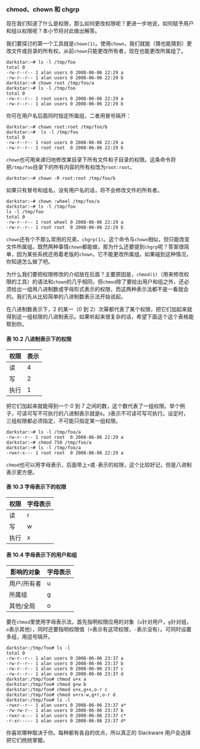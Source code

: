 ### chmod、chown 和 chgrp

现在我们知道了什么是权限，那么如何更改权限呢？更进一步地说，如何赋予用户和组以权限呢？本小节将对此做出解答。

我们要探讨的第一个工具就是`chown(1)`。使用`chown`，我们就能（猜也能猜到）更改文件或目录的所有权。从前`chown`只能更改所有者，现在也能更改所属组了。

```
darkstar:~# ls -l /tmp/foo
total 0
-rw-r--r-- 1 alan users 0 2008-06-06 22:29 a
-rw-r--r-- 1 alan users 0 2008-06-06 22:29 b
darkstar:~# chown root /tmp/foo/a
darkstar:~# ls -l /tmp/foo
total 0
-rw-r--r-- 1 root users 0 2008-06-06 22:29 a
-rw-r--r-- 1 alan users 0 2008-06-06 22:29 b
```

你可在用户名后面同时指定所属组，二者用冒号隔开：

```
darkstar:~# chown root:root /tmp/foo/b
darkstar:~#  ls -l /tmp/foo
total 0
-rw-r--r-- 1 root users 0 2008-06-06 22:29 a
-rw-r--r-- 1 root root  0 2008-06-06 22:29 b
```

`chown`也可用来递归地修改某目录下所有文件和子目录的权限。这条命令将把`/tmp/foo`目录下的所有内容的所有权改为`root:root`。

```
darkstar:~# chown -R root:root /tmp/foo/b
```

如果只有冒号和组名，没有用户名的话，将不会修改文件的所有者。

```
darkstar:~# chown :wheel /tmp/foo/a
darkstar:~# ls -l /tmp/foo
ls -l /tmp/foo
total 0
-rw-r--r-- 1 root wheel 0 2008-06-06 22:29 a
-rw-r--r-- 1 root root  0 2008-06-06 22:29 b
```

`chown`还有个不那么常用的兄弟，`chgrp(1)`。这个命令与`chown`相似，但只能改变文件所属组。既然两种事情`chown`都能做，那为什么还要提到`chgrp`呢？答案很简单，因为某些系统还用着老版的`chown`，它不能更改所属组。如果碰到这种情况，你知道怎么做了吧。

为什么我们要把权限修改的介绍放在后面？主要原因是，`chmod(1)`（用来修改权限的工具）的语法和`chown`的几乎相同，但`chmod`除了要给出用户和组之外，还必须给出一组用八进制数或字母形式表示的权限，而这两种表示法都不是一看就会的。我们先从比较简单的八进制数表示法开始说起。

在八进制数表示下，2 的某一（0 到 2）次幂都代表了某个权限，把它们加起来就得到这一组权限的八进制表示。如果听起来很复杂的话，希望下面这个这个表格能帮到你。

#### 表 10.2 八进制表示下的权限

| 权限 | 表示 |
| ---- | ---- |
| 读   | 4    |
| 写   | 2    |
| 执行 | 1    |

把它们加起来就能得到一个 0 到 7 之间的数，这个数代表了一组权限。举个例子，可读可写不可执行的八进制表示就是`6`。`3`表示不可读可写可执行。设定时，三组权限都必须指定，不可能只指定某一组权限。

```
darkstar:~# ls -l /tmp/foo/a
-rw-r--r-- 1 root root  0 2008-06-06 22:29 a
darkstar:~# chmod 750 /tmp/foo/a
darkstar:~# ls -l /tmp/foo/a
-rwxr-x--- 1 root root  0 2008-06-06 22:29 a
```

`chmod`也可以用字母表示，后面带上`+`或`-`表示的权限，这个比较好记，但是八进制表示更方便。

#### 表 10.3 字母表示下的权限

| 权限 | 字母表示 |
| ---- | -------- |
| 读   | r        |
| 写   | w        |
| 执行 | x        |

#### 表 10.4 字母表示下的用户和组

| 影响的对象  | 字母表示 |
| ----------- | -------- |
| 用户/所有者 | u        |
| 所属组      | g        |
| 其他/全局   | o        |

要在`chmod`里使用字母表示法，首先指明权限应用的对象（`u`针对用户，`g`针对组，`o`表示其他），同时还要指明权限值（`+`表示有这项权限，`-`表示没有）。可同时设置多组，用逗号隔开。

```
darkstar:/tmp/foo# ls -l
total 0
-rw-r--r-- 1 alan users 0 2008-06-06 23:37 a
-rw-r--r-- 1 alan users 0 2008-06-06 23:37 b
-rw-r--r-- 1 alan users 0 2008-06-06 23:37 c
-rw-r--r-- 1 alan users 0 2008-06-06 23:37 d
darkstar:/tmp/foo# chmod u+x a
darkstar:/tmp/foo# chmod g+w b
darkstar:/tmp/foo# chmod u+x,g+x,o-r c
darkstar:/tmp/foo# chmod u+rx-w,g+r,o-r d
darkstar:/tmp/foo# ls -l
-rwxr--r-- 1 alan users 0 2008-06-06 23:37 a*
-rw-rw-r-- 1 alan users 0 2008-06-06 23:37 b
-rwxr-x--- 1 alan users 0 2008-06-06 23:37 c*
-r-xr----- 1 alan users 0 2008-06-06 23:37 d*
```

你喜欢哪种取决于你。每种都有各自的优点，所以真正的 Slackware 用户会选择把它们统统掌握。

